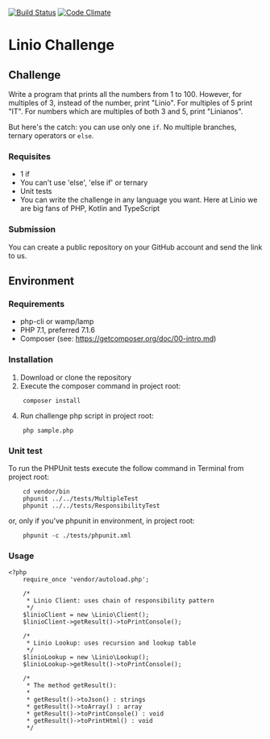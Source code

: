 [![Build Status](https://travis-ci.org/esilvajr/linio-challenge.svg?branch=master)](https://travis-ci.org/esilvajr/linio-challenge)
[![Code Climate](https://codeclimate.com/github/esilvajr/linio-challenge/badges/gpa.svg)](https://codeclimate.com/github/esilvajr/linio-challenge)

# Linio Challenge

## Challenge
Write a program that prints all the numbers from 1 to 100. However, for
multiples of 3, instead of the number, print "Linio". For multiples of 5 print
"IT". For numbers which are multiples of both 3 and 5, print "Linianos".
 
But here's the catch: you can use only one `if`. No multiple branches, ternary
operators or `else`.
 
### Requisites
* 1 if
* You can't use 'else', 'else if' or ternary
* Unit tests
* You can write the challenge in any language you want. Here at Linio we are
big fans of PHP, Kotlin and TypeScript
 
### Submission
You can create a public repository on your GitHub account and send the
link to us.

## Environment

### Requirements

- php-cli or wamp/lamp
- PHP 7.1, preferred 7.1.6
- Composer (see: https://getcomposer.org/doc/00-intro.md)

### Installation

1. Download or clone the repository
2. Execute the composer command in project root:
```
    composer install
```
4. Run challenge php script in project root:
```
    php sample.php
```

### Unit test

To run the PHPUnit tests execute the follow command in Terminal from project root:

```
    cd vendor/bin
    phpunit ../../tests/MultipleTest
    phpunit ../../tests/ResponsibilityTest
```

or, only if you've phpunit in environment, in project root:

```
    phpunit -c ./tests/phpunit.xml
```

### Usage

```
<?php
    require_once 'vendor/autoload.php';
    
    /*
     * Linio Client: uses chain of responsibility pattern
     */
    $linioClient = new \Linio\Client();
    $linioClient->getResult()->toPrintConsole();
    
    /*
     * Linio Lookup: uses recursion and lookup table
     */
    $linioLookup = new \Linio\Lookup();
    $linioLookup->getResult()->toPrintConsole();
    
    /*
     * The method getResult():
     *
     * getResult()->toJson() : strings
     * getResult()->toArray() : array
     * getResult()->toPrintConsole() : void
     * getResult()->toPrintHtml() : void
     */
```
